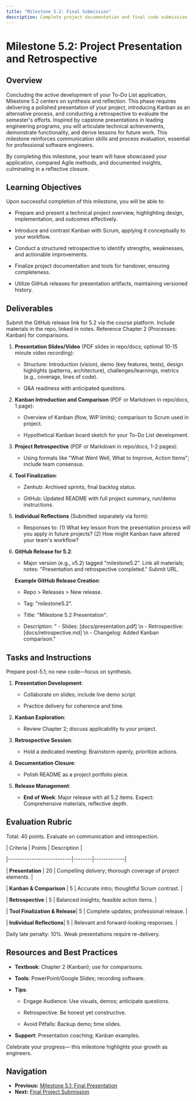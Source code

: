 ```yaml
---
title: "Milestone 5.2: Final Submission"
description: Complete project documentation and final code submission
---
```


# Milestone 5.2: Project Presentation and Retrospective

## Overview

Concluding the active development of your To-Do List application, Milestone 5.2 centers on synthesis and reflection. This phase requires delivering a polished presentation of your project, introducing Kanban as an alternative process, and conducting a retrospective to evaluate the semester's efforts. Inspired by capstone presentations in leading engineering programs, you will articulate technical achievements, demonstrate functionality, and derive lessons for future work. This milestone reinforces communication skills and process evaluation, essential for professional software engineers.

By completing this milestone, your team will have showcased your application, compared Agile methods, and documented insights, culminating in a reflective closure.

## Learning Objectives

Upon successful completion of this milestone, you will be able to:

- Prepare and present a technical project overview, highlighting design, implementation, and outcomes effectively.

- Introduce and contrast Kanban with Scrum, applying it conceptually to your workflow.

- Conduct a structured retrospective to identify strengths, weaknesses, and actionable improvements.

- Finalize project documentation and tools for handover, ensuring completeness.

- Utilize GitHub releases for presentation artifacts, maintaining versioned history.

## Deliverables

Submit the GitHub release link for 5.2 via the course platform. Include materials in the repo, linked in notes. Reference Chapter 2 (Processes: Kanban) for comparisons.

1. **Presentation Slides/Video** (PDF slides in repo/docs; optional 10-15 minute video recording):

   - Structure: Introduction (vision), demo (key features, tests), design highlights (patterns, architecture), challenges/learnings, metrics (e.g., coverage, lines of code).

   - Q&A readiness with anticipated questions.

2. **Kanban Introduction and Comparison** (PDF or Markdown in repo/docs, 1 page):

   - Overview of Kanban (flow, WIP limits); comparison to Scrum used in project.

   - Hypothetical Kanban board sketch for your To-Do List development.

3. **Project Retrospective** (PDF or Markdown in repo/docs, 1-2 pages):

   - Using formats like "What Went Well, What to Improve, Action Items"; include team consensus.

4. **Tool Finalization**:

   - Zenhub: Archived sprints, final backlog status.

   - GitHub: Updated README with full project summary, run/demo instructions.

5. **Individual Reflections** (Submitted separately via form):

   - Responses to: (1) What key lesson from the presentation process will you apply in future projects? (2) How might Kanban have altered your team's workflow?

6. **GitHub Release for 5.2**:

   - Major version (e.g., v5.2) tagged "milestone5.2". Link all materials; notes: "Presentation and retrospective completed." Submit URL.

   **Example GitHub Release Creation**:

   - Repo > Releases > New release.

   - Tag: "milestone5.2".

   - Title: "Milestone 5.2 Presentation".

   - Description: " - Slides: [docs/presentation.pdf] \n - Retrospective: [docs/retrospective.md] \n - Changelog: Added Kanban comparison."

## Tasks and Instructions

Prepare post-5.1; no new code—focus on synthesis.

1. **Presentation Development**:

   - Collaborate on slides; include live demo script.

   - Practice delivery for coherence and time.

2. **Kanban Exploration**:

   - Review Chapter 2; discuss applicability to your project.

3. **Retrospective Session**:

   - Hold a dedicated meeting: Brainstorm openly, prioritize actions.

4. **Documentation Closure**:

   - Polish README as a project portfolio piece.

5. **Release Management**:

   - **End of Week**: Major release with all 5.2 items. Expect: Comprehensive materials, reflective depth.

## Evaluation Rubric

Total: 40 points. Evaluate on communication and introspection.

| Criteria                  | Points | Description |

|---------------------------|--------|-------------|

| **Presentation**         | 20     | Compelling delivery; thorough coverage of project elements. |

| **Kanban & Comparison**  | 5      | Accurate intro; thoughtful Scrum contrast. |

| **Retrospective**        | 5      | Balanced insights; feasible action items. |

| **Tool Finalization & Release**| 5     | Complete updates; professional release. |

| **Individual Reflections**| 5      | Relevant and forward-looking responses. |

Daily late penalty: 10%. Weak presentations require re-delivery.

## Resources and Best Practices

- **Textbook**: Chapter 2 (Kanban); use for comparisons.

- **Tools**: PowerPoint/Google Slides; recording software.

- **Tips**:

  - Engage Audience: Use visuals, demos; anticipate questions.

  - Retrospective: Be honest yet constructive.

  - Avoid Pitfalls: Backup demo; time slides.

- **Support**: Presentation coaching; Kanban examples.

Celebrate your progress— this milestone highlights your growth as engineers.

## Navigation

- **Previous:** [Milestone 5.1: Final Presentation](milestone-5-1)
- **Next:** [Final Project Submission](final-submission)
